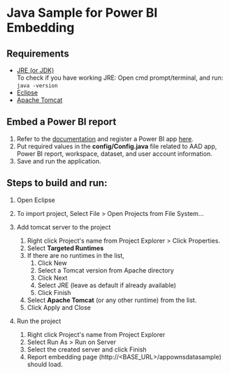 # Java Sample for Power BI Embedding

## Requirements
* [JRE (or JDK)](https://www.oracle.com/technetwork/java/javase/downloads/index.html)<br/>
    To check if you have working JRE: Open cmd prompt/terminal, and run: ```java -version```<br/>
* [Eclipse](https://www.eclipse.org/downloads/)
* [Apache Tomcat](https://tomcat.apache.org/download-90.cgi)
	
## Embed a Power BI report
1. Refer to the [documentation](https://aka.ms/RegisterPowerBIApp) and register a Power BI app [here](https://app.powerbi.com/apps).
1. Put required values in the __config/Config.java__ file related to AAD app, Power BI report, workspace, dataset, and user account information.
1. Save and run the application.

## Steps to build and run:

1. Open Eclipse

1. To import project,
Select File > Open Projects from File System...
    
1. Add tomcat server to the project
    1. Right click Project's name from Project Explorer > Click Properties.
    1. Select __Targeted Runtimes__
    1. If there are no runtimes in the list, 
        1. Click New
        1. Select a Tomcat version from Apache directory
        1. Click Next
        1. Select JRE (leave as default if already available)
        1. Click Finish
    1. Select __Apache Tomcat__ (or any other runtime) from the list.
    1. Click Apply and Close

1. Run the project
    1. Right click Project's name from Project Explorer
    1. Select Run As > Run on Server
    1. Select the created server and click Finish
    1. Report embedding page (http://\<BASE_URL\>/appownsdatasample) should load.